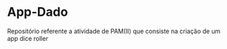# App-Dado
Repositório referente a atividade de PAM(II) que consiste na criação de um app dice roller
